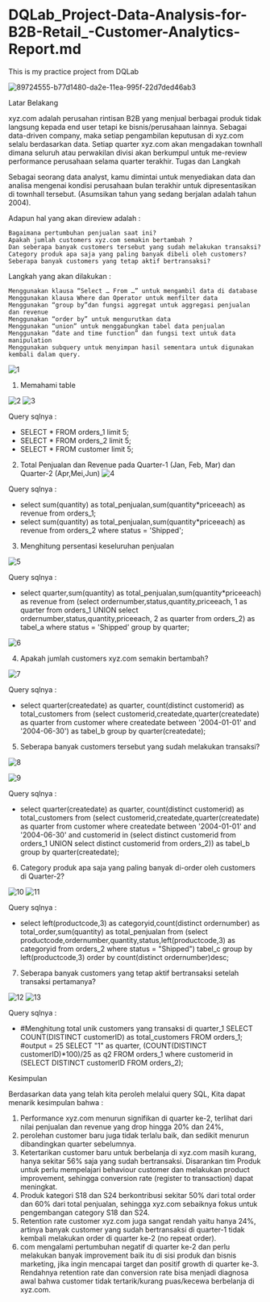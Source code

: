 # DQLab_Project-Data-Analysis-for-B2B-Retail_-Customer-Analytics-Report.md
This is my practice project from DQLab

![89724555-b77d1480-da2e-11ea-995f-22d7ded46ab3](https://user-images.githubusercontent.com/64195148/162917205-26885370-bb7b-4106-92ef-f514ca4eeb65.png)

Latar Belakang

xyz.com adalah perusahan rintisan B2B yang menjual berbagai produk tidak langsung kepada end user tetapi ke bisnis/perusahaan lainnya. Sebagai data-driven company, maka setiap pengambilan keputusan di xyz.com selalu berdasarkan data. Setiap quarter xyz.com akan mengadakan townhall dimana seluruh atau perwakilan divisi akan berkumpul untuk me-review performance perusahaan selama quarter terakhir.
Tugas dan Langkah

Sebagai seorang data analyst, kamu dimintai untuk menyediakan data dan analisa mengenai kondisi perusahaan bulan terakhir untuk dipresentasikan di townhall tersebut. (Asumsikan tahun yang sedang berjalan adalah tahun 2004).

Adapun hal yang akan direview adalah :

    Bagaimana pertumbuhan penjualan saat ini?
    Apakah jumlah customers xyz.com semakin bertambah ?
    Dan seberapa banyak customers tersebut yang sudah melakukan transaksi?
    Category produk apa saja yang paling banyak dibeli oleh customers?
    Seberapa banyak customers yang tetap aktif bertransaksi?

Langkah yang akan dilakukan :

    Menggunakan klausa “Select … From …” untuk mengambil data di database
    Menggunakan klausa Where dan Operator untuk menfilter data
    Menggunakan “group by”dan fungsi aggregat untuk aggregasi penjualan dan revenue
    Menggunakan “order by” untuk mengurutkan data
    Menggunakan “union” untuk menggabungkan tabel data penjualan
    Menggunakan “date and time function” dan fungsi text untuk data manipulation
    Menggunakan subquery untuk menyimpan hasil sementara untuk digunakan kembali dalam query.

![1](https://user-images.githubusercontent.com/64195148/162918613-8bad867f-8aee-4809-b9da-39d6698c4c62.png)

1. Memahami table

![2](https://user-images.githubusercontent.com/64195148/162918926-00c550be-0929-4e72-bfc8-71aea1606994.png) 
![3](https://user-images.githubusercontent.com/64195148/162918942-1192ede9-c492-4453-bad5-cd7709e51ec3.png)

Query sqlnya :
- SELECT * FROM orders_1 limit 5;
- SELECT * FROM orders_2 limit 5;
- SELECT * FROM customer limit 5;


2. Total Penjualan dan Revenue pada Quarter-1 (Jan, Feb, Mar) dan Quarter-2 (Apr,Mei,Jun)
![4](https://user-images.githubusercontent.com/64195148/162919879-fa26204d-880c-49d2-8c03-f98779dc894f.png)

Query sqlnya :
- select sum(quantity) as total_penjualan,sum(quantity*priceeach) as revenue from orders_1;
- select sum(quantity) as total_penjualan,sum(quantity*priceeach) as revenue from orders_2 where status = 'Shipped';

3. Menghitung persentasi keseluruhan penjualan

![5](https://user-images.githubusercontent.com/64195148/162920184-ddeb0594-ea2e-4b3e-ad4d-fb47d595a4e4.png)

Query sqlnya :
- select quarter,sum(quantity) as total_penjualan,sum(quantity*priceeach) as revenue from 
(select ordernumber,status,quantity,priceeach, 1 as quarter from orders_1
UNION
select ordernumber,status,quantity,priceeach, 2 as quarter from orders_2)
as tabel_a where status = 'Shipped'
group by quarter;

![6](https://user-images.githubusercontent.com/64195148/162920337-bf11735a-c530-4ee0-b3dc-c92e0d4f0dcc.png)

4. Apakah jumlah customers xyz.com semakin bertambah?

![7](https://user-images.githubusercontent.com/64195148/162921377-b60e3f5b-bbc1-4a55-9173-370791605eec.png)

Query sqlnya :
- select quarter(createdate) as quarter, count(distinct customerid) as total_customers from 
(select customerid,createdate,quarter(createdate) as quarter from customer where createdate between '2004-01-01' and '2004-06-30') as tabel_b
group by quarter(createdate);

5. Seberapa banyak customers tersebut yang sudah melakukan transaksi?

![8](https://user-images.githubusercontent.com/64195148/162921698-3156a708-c174-4cfd-b41a-8649ee4ef583.png)

![9](https://user-images.githubusercontent.com/64195148/162921708-eb0e2881-6b28-4181-8f37-f4c427c9d5c2.png)

Query sqlnya :
- select quarter(createdate) as quarter, count(distinct customerid) as total_customers from 
(select customerid,createdate,quarter(createdate) as quarter from customer where createdate between '2004-01-01' and '2004-06-30' and customerid in 
 (select distinct customerid from orders_1
UNION
select distinct customerid from orders_2)) as tabel_b
group by quarter(createdate);

6. Category produk apa saja yang paling banyak di-order oleh customers di Quarter-2?

![10](https://user-images.githubusercontent.com/64195148/162921926-231f3b7b-41bc-4c2a-b9f2-41475ad9e177.png)
![11](https://user-images.githubusercontent.com/64195148/162921936-5c3ca1e1-6a97-437d-8286-24f495956dfe.png)

Query sqlnya :
- select left(productcode,3) as categoryid,count(distinct ordernumber) as total_order,sum(quantity) as total_penjualan from 
(select productcode,ordernumber,quantity,status,left(productcode,3) as categoryid from orders_2 where status = "Shipped") tabel_c
group by left(productcode,3)
order by count(distinct ordernumber)desc;

7. Seberapa banyak customers yang tetap aktif bertransaksi setelah transaksi pertamanya?

![12](https://user-images.githubusercontent.com/64195148/162922428-deb858ed-370d-408f-b0c0-020bad015b6e.png)
![13](https://user-images.githubusercontent.com/64195148/162922447-56e89f64-0b57-4a8f-9b0f-8ff834255f8f.png)

Query sqlnya :
- #Menghitung total unik customers yang transaksi di quarter_1
SELECT COUNT(DISTINCT customerID) as total_customers FROM orders_1;
#output = 25
SELECT "1" as quarter, (COUNT(DISTINCT customerID)*100)/25 as q2 FROM orders_1 where customerid in (SELECT DISTINCT customerID FROM orders_2);

Kesimpulan

Berdasarkan data yang telah kita peroleh melalui query SQL, Kita dapat menarik kesimpulan bahwa :
1. Performance xyz.com menurun signifikan di quarter ke-2, terlihat dari nilai penjualan dan revenue yang drop hingga 20% dan 24%,
2. perolehan customer baru juga tidak terlalu baik, dan sedikit menurun dibandingkan quarter sebelumnya.
3. Ketertarikan customer baru untuk berbelanja di xyz.com masih kurang, hanya sekitar 56% saja yang sudah bertransaksi. 
Disarankan tim Produk untuk perlu mempelajari behaviour customer dan melakukan product improvement, sehingga conversion rate 
(register to transaction) dapat meningkat.
4. Produk kategori S18 dan S24 berkontribusi sekitar 50% dari total order dan 60% dari total penjualan, sehingga xyz.com sebaiknya fokus 
untuk pengembangan category S18 dan S24.
5. Retention rate customer xyz.com juga sangat rendah yaitu hanya 24%, artinya banyak customer yang sudah bertransaksi di quarter-1 
tidak kembali melakukan order di quarter ke-2 (no repeat order).
6. com mengalami pertumbuhan negatif di quarter ke-2 dan perlu melakukan banyak improvement baik itu di sisi produk dan bisnis marketing, 
jika ingin mencapai target dan positif growth di quarter ke-3. Rendahnya retention rate dan conversion rate bisa menjadi diagnosa awal bahwa customer tidak tertarik/kurang puas/kecewa berbelanja di xyz.com.
